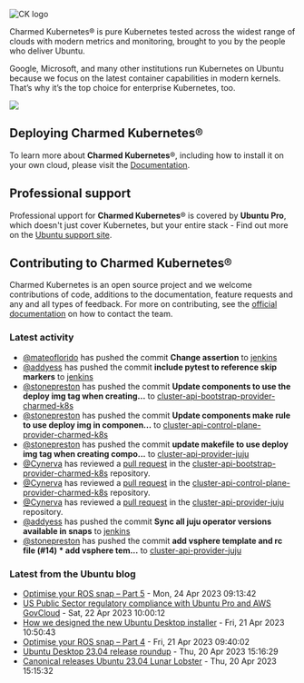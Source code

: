![CK logo](https://assets.ubuntu.com/v1/451d4cf4-Charmed+Kubernetes_RGB_onWhite_2022.svg)

Charmed Kubernetes® is pure Kubernetes tested across the widest range of clouds with modern metrics and monitoring, brought to you by the people who deliver Ubuntu.

Google, Microsoft, and many other institutions run Kubernetes on Ubuntu because we focus on the latest container capabilities in modern kernels. That’s why it’s the top choice for enterprise Kubernetes, too.

![](https://assets.ubuntu.com/v1/843c77b6-juju-at-a-glace.svg)

## Deploying Charmed Kubernetes®

To learn more about **Charmed Kubernetes**®, including how to install it on your own cloud, please visit the [Documentation][docs].

## Professional support

Professional upport for **Charmed Kubernetes**® is covered by **Ubuntu Pro**, which doesn't just cover Kubernetes, but your entire stack - Find out more on the [Ubuntu support site](https://ubuntu.com/support).

## Contributing to Charmed Kubernetes®

Charmed Kubernetes is an open source project and we welcome contributions of code, additions to the documentation, feature requests and any and all types of feedback. For more on contributing, see the [official documentation][get-in-touch] on how to contact the team.

<!-- LINKS -->
[docs]: https://ubuntu.com/kubernetes/docs
[get-in-touch]: https://ubuntu.com/kubernetes/docs/get-in-touch

### Latest activity

<!-- activity starts -->
 - [@mateoflorido](https://github.com/mateoflorido) has pushed the commit **Change assertion** to [jenkins](https://github.com/charmed-kubernetes/jenkins)
 - [@addyess](https://github.com/addyess) has pushed the commit **include pytest to reference skip markers** to [jenkins](https://github.com/charmed-kubernetes/jenkins)
 - [@stonepreston](https://github.com/stonepreston) has pushed the commit **Update components to use the deploy img tag when creating...** to [cluster-api-bootstrap-provider-charmed-k8s](https://github.com/charmed-kubernetes/cluster-api-bootstrap-provider-charmed-k8s)
 - [@stonepreston](https://github.com/stonepreston) has pushed the commit **Update components make rule to use deploy img in componen...** to [cluster-api-control-plane-provider-charmed-k8s](https://github.com/charmed-kubernetes/cluster-api-control-plane-provider-charmed-k8s)
 - [@stonepreston](https://github.com/stonepreston) has pushed the commit **update makefile to use deploy img tag when creating compo...** to [cluster-api-provider-juju](https://github.com/charmed-kubernetes/cluster-api-provider-juju)
 - [@Cynerva](https://github.com/Cynerva) has reviewed a [pull request](https://github.com/charmed-kubernetes/cluster-api-bootstrap-provider-charmed-k8s/pull/8) in the [cluster-api-bootstrap-provider-charmed-k8s](https://github.com/charmed-kubernetes/cluster-api-bootstrap-provider-charmed-k8s) repository.
 - [@Cynerva](https://github.com/Cynerva) has reviewed a [pull request](https://github.com/charmed-kubernetes/cluster-api-control-plane-provider-charmed-k8s/pull/8) in the [cluster-api-control-plane-provider-charmed-k8s](https://github.com/charmed-kubernetes/cluster-api-control-plane-provider-charmed-k8s) repository.
 - [@Cynerva](https://github.com/Cynerva) has reviewed a [pull request](https://github.com/charmed-kubernetes/cluster-api-provider-juju/pull/15) in the [cluster-api-provider-juju](https://github.com/charmed-kubernetes/cluster-api-provider-juju) repository.
 - [@addyess](https://github.com/addyess) has pushed the commit **Sync all juju operator versions available in snaps** to [jenkins](https://github.com/charmed-kubernetes/jenkins)
 - [@stonepreston](https://github.com/stonepreston) has pushed the commit **add vsphere template and rc file (#14)  * add vsphere tem...** to [cluster-api-provider-juju](https://github.com/charmed-kubernetes/cluster-api-provider-juju)
<!-- activity ends -->

<!-- roadmap starts -->

<!-- roadmap ends -->

### Latest from the Ubuntu blog

<!-- blog starts -->
* [Optimise your ROS snap – Part 5](https://ubuntu.com//blog/optimise-your-ros-snap-part-5) - Mon, 24 Apr 2023 09:13:42 
* [US Public Sector regulatory compliance with Ubuntu Pro and AWS GovCloud](https://ubuntu.com//blog/us-public-sector-regulatory-compliance-with-ubuntu-pro-and-aws-govcloud) - Sat, 22 Apr 2023 10:00:12 
* [How we designed the new Ubuntu Desktop installer](https://ubuntu.com//blog/how-we-designed-the-new-ubuntu-desktop-installer) - Fri, 21 Apr 2023 10:50:43 
* [Optimise your ROS snap – Part 4](https://ubuntu.com//blog/optimise-your-ros-snap-part-4) - Fri, 21 Apr 2023 09:40:02 
* [Ubuntu Desktop 23.04 release roundup](https://ubuntu.com//blog/ubuntu-desktop-23-04-release-roundup) - Thu, 20 Apr 2023 15:16:29 
* [Canonical releases Ubuntu 23.04 Lunar Lobster](https://ubuntu.com//blog/canonical-releases-ubuntu-23-04-lunar-lobster) - Thu, 20 Apr 2023 15:15:32 
<!-- blog ends -->
